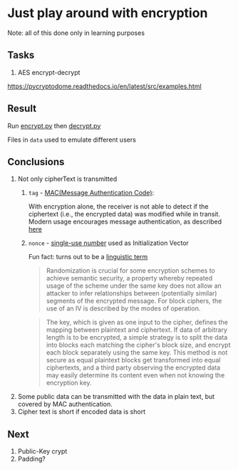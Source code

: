 # Just play around with encryption

Note: all of this done only in learning purposes

## Tasks

1. AES encrypt-decrypt

https://pycryptodome.readthedocs.io/en/latest/src/examples.html

## Result

Run [encrypt.py](encrypt.py) then [decrypt.py](decrypt.py)

Files in `data` used to emulate different users

## Conclusions

1. Not only cipherText is transmitted
   1. `tag` - [MAC(Message Authentication Code)](https://en.wikipedia.org/wiki/Message_authentication_code):
      
      With encryption alone, the receiver is not able to detect if the ciphertext (i.e., the encrypted data) was modified while in transit. 
      Modern usage encourages message authentication, as described [here](https://pycryptodome.readthedocs.io/en/latest/src/cipher/modern.html#)
   2. `nonce` - [single-use number](https://en.wikipedia.org/wiki/Cryptographic_nonce) used as Initialization Vector
   
      Fun fact: turns out to be a [linguistic term](https://en.wikipedia.org/wiki/Nonce_word)  
      > Randomization is crucial for some encryption schemes to achieve semantic security, a property whereby repeated usage of the scheme under the same key does not allow an attacker to infer relationships between (potentially similar) segments of the encrypted message. For block ciphers, the use of an IV is described by the modes of operation.

      > The key, which is given as one input to the cipher, defines the mapping between plaintext and ciphertext. If data of arbitrary length is to be encrypted, a simple strategy is to split the data into blocks each matching the cipher's block size, and encrypt each block separately using the same key. This method is not secure as equal plaintext blocks get transformed into equal ciphertexts, and a third party observing the encrypted data may easily determine its content even when not knowing the encryption key.
2. Some public data can be transmitted with the data in plain text, but covered by MAC authentication.
3. Cipher text is short if encoded data is short

## Next

1. Public-Key crypt
2. Padding?